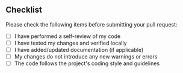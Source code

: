 ## Checklist
Please check the following items before submitting your pull request:

- [ ] I have performed a self-review of my code
- [ ] I have tested my changes and verified locally
- [ ] I have added/updated documentation (if applicable)
- [ ] My changes do not introduce any new warnings or errors
- [ ] The code follows the project's coding style and guidelines
